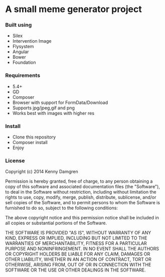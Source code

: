 # A small meme generator project

### Built using
* Silex
* Intervention Image
* Flysystem
* Angular
* Bower
* Foundation

### Requirements
* 5.4+
* GD
* Composer
* Browser with support for FormData/Download
* Supports jpg/jpeg,gif and png
* Works best with images with higher res

### Install
* Clone this repository
* Composer install
* Enjoy

### License

Copyright (c) 2014 Kenny Damgren

Permission is hereby granted, free of charge, to any person obtaining a copy
of this software and associated documentation files (the "Software"), to deal
in the Software without restriction, including without limitation the rights
to use, copy, modify, merge, publish, distribute, sublicense, and/or sell
copies of the Software, and to permit persons to whom the Software is
furnished to do so, subject to the following conditions:

The above copyright notice and this permission notice shall be included in
all copies or substantial portions of the Software.

THE SOFTWARE IS PROVIDED "AS IS", WITHOUT WARRANTY OF ANY KIND, EXPRESS OR
IMPLIED, INCLUDING BUT NOT LIMITED TO THE WARRANTIES OF MERCHANTABILITY,
FITNESS FOR A PARTICULAR PURPOSE AND NONINFRINGEMENT. IN NO EVENT SHALL THE
AUTHORS OR COPYRIGHT HOLDERS BE LIABLE FOR ANY CLAIM, DAMAGES OR OTHER
LIABILITY, WHETHER IN AN ACTION OF CONTRACT, TORT OR OTHERWISE, ARISING FROM,
OUT OF OR IN CONNECTION WITH THE SOFTWARE OR THE USE OR OTHER DEALINGS IN
THE SOFTWARE.
